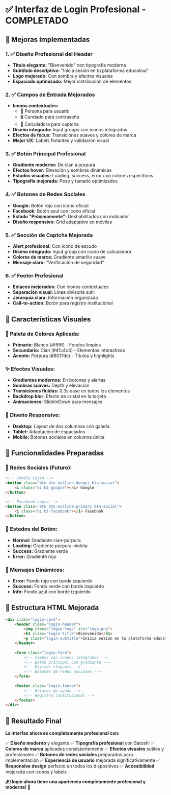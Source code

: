 # ✅ Interfaz de Login Profesional - COMPLETADO

## 🎨 **Mejoras Implementadas**

### **1. ✅ Diseño Profesional del Header**
- **Título elegante:** "Bienvenido" con tipografía moderna
- **Subtítulo descriptivo:** "Inicia sesión en tu plataforma educativa"
- **Logo mejorado:** Con sombra y efectos visuales
- **Espaciado optimizado:** Mejor distribución de elementos

### **2. ✅ Campos de Entrada Mejorados**
- **Iconos contextuales:** 
  - 👤 Persona para usuario
  - 🔒 Candado para contraseña
  - 🧮 Calculadora para captcha
- **Diseño integrado:** Input groups con iconos integrados
- **Efectos de focus:** Transiciones suaves y colores de marca
- **Mejor UX:** Labels flotantes y validación visual

### **3. ✅ Botón Principal Profesional**
- **Gradiente moderno:** De cian a púrpura
- **Efectos hover:** Elevación y sombras dinámicas
- **Estados visuales:** Loading, success, error con colores específicos
- **Tipografía mejorada:** Peso y tamaño optimizados

### **4. ✅ Botones de Redes Sociales**
- **Google:** Botón rojo con icono oficial
- **Facebook:** Botón azul con icono oficial
- **Estado "Próximamente":** Deshabilitados con indicador
- **Diseño responsivo:** Grid adaptativo en móviles

### **5. ✅ Sección de Captcha Mejorada**
- **Alert profesional:** Con icono de escudo
- **Diseño integrado:** Input group con icono de calculadora
- **Colores de marca:** Gradiente amarillo suave
- **Mensaje claro:** "Verificación de seguridad"

### **6. ✅ Footer Profesional**
- **Enlaces mejorados:** Con iconos contextuales
- **Separación visual:** Línea divisoria sutil
- **Jerarquía clara:** Información organizada
- **Call-to-action:** Botón para registro institucional

## 🎯 **Características Visuales**

### **🎨 Paleta de Colores Aplicada:**
- **Primario:** Blanco (#ffffff) - Fondos limpios
- **Secundario:** Cian (#41c4c4) - Elementos interactivos
- **Acento:** Púrpura (#6017dc) - Títulos y highlights

### **✨ Efectos Visuales:**
- **Gradientes modernos:** En botones y alertas
- **Sombras suaves:** Depth y elevación
- **Transiciones fluidas:** 0.3s ease en todos los elementos
- **Backdrop blur:** Efecto de cristal en la tarjeta
- **Animaciones:** SlideInDown para mensajes

### **📱 Diseño Responsive:**
- **Desktop:** Layout de dos columnas con galería
- **Tablet:** Adaptación de espaciados
- **Mobile:** Botones sociales en columna única

## 🚀 **Funcionalidades Preparadas**

### **🔗 Redes Sociales (Futuro):**
```html
<!-- Google Login -->
<button class="btn btn-outline-danger btn-social">
    <i class="bi bi-google"></i> Google
</button>

<!-- Facebook Login -->
<button class="btn btn-outline-primary btn-social">
    <i class="bi bi-facebook"></i> Facebook
</button>
```

### **🎯 Estados del Botón:**
- **Normal:** Gradiente cian-púrpura
- **Loading:** Gradiente púrpura-violeta
- **Success:** Gradiente verde
- **Error:** Gradiente rojo

### **📝 Mensajes Dinámicos:**
- **Error:** Fondo rojo con borde izquierdo
- **Success:** Fondo verde con borde izquierdo
- **Info:** Fondo azul con borde izquierdo

## 🔧 **Estructura HTML Mejorada**

```html
<div class="login-card">
    <header class="login-header">
        <img class="login-logo" src="logo.png">
        <h1 class="login-title">Bienvenido</h1>
        <p class="login-subtitle">Inicia sesión en tu plataforma educativa</p>
    </header>
    
    <form class="login-form">
        <!-- Campos con iconos integrados -->
        <!-- Botón principal con gradiente -->
        <!-- Divisor elegante -->
        <!-- Botones de redes sociales -->
    </form>
    
    <footer class="login-footer">
        <!-- Enlaces de ayuda -->
        <!-- Registro institucional -->
    </footer>
</div>
```

## 🎉 **Resultado Final**

**La interfaz ahora es completamente profesional con:**

✅ **Diseño moderno** y elegante
✅ **Tipografía profesional** con Satoshi
✅ **Colores de marca** aplicados consistentemente
✅ **Efectos visuales** sutiles y profesionales
✅ **Botones de redes sociales** preparados para implementación
✅ **Experiencia de usuario** mejorada significativamente
✅ **Responsive design** perfecto en todos los dispositivos
✅ **Accesibilidad** mejorada con iconos y labels

**¡El login ahora tiene una apariencia completamente profesional y moderna!** 🎉
